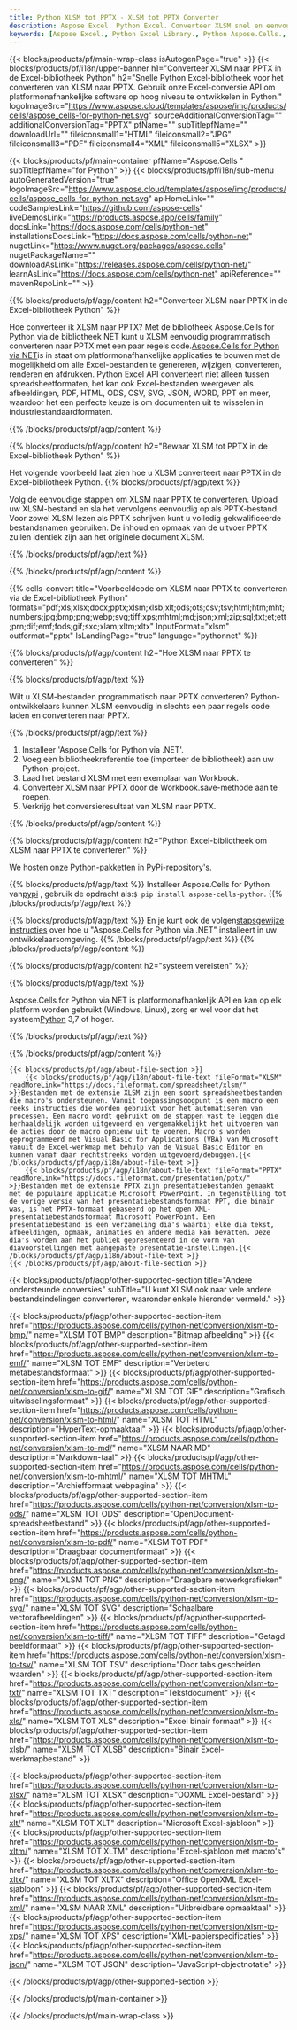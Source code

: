 ```yaml
---
title: Python XLSM tot PPTX - XLSM tot PPTX Converter
description: Aspose Excel. Python Excel. Converteer XLSM snel en eenvoudig naar PPTX met Aspose.Cells. Python XLSM naar PPTX. Python Bewaar XLSM naar PPTX. Bewaar XLSM als 076112 3481 met behulp van de Excel-bibliotheek Python.
keywords: [Aspose Excel., Python Excel Library., Python Aspose.Cells., Convert XLSM to PPTX in Python Excel Library., Save XLSM to PPTX using Python Excel Library., Python XLSM to PPTX saveformat., XLSM to PPTX Converter., Python Save XLSM as PPTX]
---
```

{{< blocks/products/pf/main-wrap-class isAutogenPage="true" >}}
{{< blocks/products/pf/i18n/upper-banner h1="Converteer XLSM naar PPTX in de Excel-bibliotheek Python" h2="Snelle Python Excel-bibliotheek voor het converteren van XLSM naar PPTX. Gebruik onze Excel-conversie API om platformonafhankelijke software op hoog niveau te ontwikkelen in Python." logoImageSrc="https://www.aspose.cloud/templates/aspose/img/products/cells/aspose_cells-for-python-net.svg" sourceAdditionalConversionTag="" additionalConversionTag="PPTX" pfName="" subTitlepfName="" downloadUrl="" fileiconsmall1="HTML" fileiconsmall2="JPG" fileiconsmall3="PDF" fileiconsmall4="XML" fileiconsmall5="XLSX" >}}

{{< blocks/products/pf/main-container pfName="Aspose.Cells " subTitlepfName="for Python" >}}
{{< blocks/products/pf/i18n/sub-menu autoGeneratedVersion="true" logoImageSrc="https://www.aspose.cloud/templates/aspose/img/products/cells/aspose_cells-for-python-net.svg" apiHomeLink="" codeSamplesLink="https://github.com/aspose-cells" liveDemosLink="https://products.aspose.app/cells/family" docsLink="https://docs.aspose.com/cells/python-net" installationsDocsLink="https://docs.aspose.com/cells/python-net" nugetLink="https://www.nuget.org/packages/aspose.cells" nugetPackageName="" downloadAsLink="https://releases.aspose.com/cells/python-net/" learnAsLink="https://docs.aspose.com/cells/python-net" apiReference="" mavenRepoLink="" >}}


{{% blocks/products/pf/agp/content h2="Converteer XLSM naar PPTX in de Excel-bibliotheek Python" %}}

 Hoe converteer ik XLSM naar PPTX? Met de bibliotheek Aspose.Cells for Python via de bibliotheek NET kunt u XLSM eenvoudig programmatisch converteren naar PPTX met een paar regels code.[Aspose.Cells for Python via NET](https://pypi.org/project/aspose-cells-python/)is in staat om platformonafhankelijke applicaties te bouwen met de mogelijkheid om alle Excel-bestanden te genereren, wijzigen, converteren, renderen en afdrukken. Python Excel API converteert niet alleen tussen spreadsheetformaten, het kan ook Excel-bestanden weergeven als afbeeldingen, PDF, HTML, ODS, CSV, SVG, JSON, WORD, PPT en meer, waardoor het een perfecte keuze is om documenten uit te wisselen in industriestandaardformaten.

{{% /blocks/products/pf/agp/content %}}


{{% blocks/products/pf/agp/content h2="Bewaar XLSM tot PPTX in de Excel-bibliotheek Python" %}}

Het volgende voorbeeld laat zien hoe u XLSM converteert naar PPTX in de Excel-bibliotheek Python.
{{% blocks/products/pf/agp/text %}}

Volg de eenvoudige stappen om XLSM naar PPTX te converteren. Upload uw XLSM-bestand en sla het vervolgens eenvoudig op als PPTX-bestand. Voor zowel XLSM lezen als PPTX schrijven kunt u volledig gekwalificeerde bestandsnamen gebruiken. De inhoud en opmaak van de uitvoer PPTX zullen identiek zijn aan het originele document XLSM.

{{% /blocks/products/pf/agp/text %}}

{{% /blocks/products/pf/agp/content %}}

{{% cells-convert title="Voorbeeldcode om XLSM naar PPTX te converteren via de Excel-bibliotheek Python" formats="pdf;xls;xlsx;docx;pptx;xlsm;xlsb;xlt;ods;ots;csv;tsv;html;htm;mht;numbers;jpg;bmp;png;webp;svg;tiff;xps;mhtml;md;json;xml;zip;sql;txt;et;ett;prn;dif;emf;fods;gif;sxc;xlam;xltm;xltx" InputFormat="xlsm" outformat="pptx" IsLandingPage="true" language="pythonnet" %}}

{{% blocks/products/pf/agp/content h2="Hoe XLSM naar PPTX te converteren" %}}

{{% blocks/products/pf/agp/text %}}

Wilt u XLSM-bestanden programmatisch naar PPTX converteren? Python-ontwikkelaars kunnen XLSM eenvoudig in slechts een paar regels code laden en converteren naar PPTX.

{{% /blocks/products/pf/agp/text %}}

1.  Installeer 'Aspose.Cells for Python via .NET'.
1.  Voeg een bibliotheekreferentie toe (importeer de bibliotheek) aan uw Python-project.
1.  Laad het bestand XLSM met een exemplaar van Workbook.
1.  Converteer XLSM naar PPTX door de Workbook.save-methode aan te roepen.
1.  Verkrijg het conversieresultaat van XLSM naar PPTX.

{{% /blocks/products/pf/agp/content %}}


{{% blocks/products/pf/agp/content h2="Python Excel-bibliotheek om XLSM naar PPTX te converteren" %}}

We hosten onze Python-pakketten in PyPi-repository's.

{{% blocks/products/pf/agp/text %}}
 Installeer Aspose.Cells for Python van<a href="https://pypi.org/project/aspose-cells-python/">pypi</a> , gebruik de opdracht als:<code>$ pip install aspose-cells-python</code>.
{{% /blocks/products/pf/agp/text %}}

{{% blocks/products/pf/agp/text %}}
 En je kunt ook de volgen[stapsgewijze instructies](https://docs.aspose.com/cells/python-net/getting-started/) over hoe u "Aspose.Cells for Python via .NET" installeert in uw ontwikkelaarsomgeving.
{{% /blocks/products/pf/agp/text %}}
{{% /blocks/products/pf/agp/content %}}

{{% blocks/products/pf/agp/content h2="systeem vereisten" %}}

{{% blocks/products/pf/agp/text %}}

Aspose.Cells for Python via NET is platformonafhankelijk API en kan op elk platform worden gebruikt (Windows, Linux), zorg er wel voor dat het systeem[Python](https://www.python.org/downloads/) 3,7 of hoger.
 
{{% /blocks/products/pf/agp/text %}}

{{% /blocks/products/pf/agp/content %}}

<!-- aboutfile Starts -->
    {{< blocks/products/pf/agp/about-file-section >}}
        {{< blocks/products/pf/agp/i18n/about-file-text fileFormat="XLSM" readMoreLink="https://docs.fileformat.com/spreadsheet/xlsm/" >}}Bestanden met de extensie XLSM zijn een soort spreadsheetbestanden die macro's ondersteunen. Vanuit toepassingsoogpunt is een macro een reeks instructies die worden gebruikt voor het automatiseren van processen. Een macro wordt gebruikt om de stappen vast te leggen die herhaaldelijk worden uitgevoerd en vergemakkelijkt het uitvoeren van de acties door de macro opnieuw uit te voeren. Macro's worden geprogrammeerd met Visual Basic for Applications (VBA) van Microsoft vanuit de Excel-werkmap met behulp van de Visual Basic Editor en kunnen vanaf daar rechtstreeks worden uitgevoerd/debuggen.{{< /blocks/products/pf/agp/i18n/about-file-text >}}
        {{< blocks/products/pf/agp/i18n/about-file-text fileFormat="PPTX" readMoreLink="https://docs.fileformat.com/presentation/pptx/" >}}Bestanden met de extensie PPTX zijn presentatiebestanden gemaakt met de populaire applicatie Microsoft PowerPoint. In tegenstelling tot de vorige versie van het presentatiebestandsformaat PPT, die binair was, is het PPTX-formaat gebaseerd op het open XML-presentatiebestandsformaat Microsoft PowerPoint. Een presentatiebestand is een verzameling dia's waarbij elke dia tekst, afbeeldingen, opmaak, animaties en andere media kan bevatten. Deze dia's worden aan het publiek gepresenteerd in de vorm van diavoorstellingen met aangepaste presentatie-instellingen.{{< /blocks/products/pf/agp/i18n/about-file-text >}}
    {{< /blocks/products/pf/agp/about-file-section >}}
<!-- aboutfile Ends -->

{{< blocks/products/pf/agp/other-supported-section title="Andere ondersteunde conversies" subTitle="U kunt XLSM ook naar vele andere bestandsindelingen converteren, waaronder enkele hieronder vermeld." >}}

{{< blocks/products/pf/agp/other-supported-section-item href="https://products.aspose.com/cells/python-net/conversion/xlsm-to-bmp/" name="XLSM TOT BMP" description="Bitmap afbeelding" >}}
{{< blocks/products/pf/agp/other-supported-section-item href="https://products.aspose.com/cells/python-net/conversion/xlsm-to-emf/" name="XLSM TOT EMF" description="Verbeterd metabestandsformaat" >}}
{{< blocks/products/pf/agp/other-supported-section-item href="https://products.aspose.com/cells/python-net/conversion/xlsm-to-gif/" name="XLSM TOT GIF" description="Grafisch uitwisselingsformaat" >}}
{{< blocks/products/pf/agp/other-supported-section-item href="https://products.aspose.com/cells/python-net/conversion/xlsm-to-html/" name="XLSM TOT HTML" description="HyperText-opmaaktaal" >}}
{{< blocks/products/pf/agp/other-supported-section-item href="https://products.aspose.com/cells/python-net/conversion/xlsm-to-md/" name="XLSM NAAR MD" description="Markdown-taal" >}}
{{< blocks/products/pf/agp/other-supported-section-item href="https://products.aspose.com/cells/python-net/conversion/xlsm-to-mhtml/" name="XLSM TOT MHTML" description="Archiefformaat webpagina" >}}
{{< blocks/products/pf/agp/other-supported-section-item href="https://products.aspose.com/cells/python-net/conversion/xlsm-to-ods/" name="XLSM TOT ODS" description="OpenDocument-spreadsheetbestand" >}}
{{< blocks/products/pf/agp/other-supported-section-item href="https://products.aspose.com/cells/python-net/conversion/xlsm-to-pdf/" name="XLSM TOT PDF" description="Draagbaar documentformaat" >}}
{{< blocks/products/pf/agp/other-supported-section-item href="https://products.aspose.com/cells/python-net/conversion/xlsm-to-png/" name="XLSM TOT PNG" description="Draagbare netwerkgrafieken" >}}
{{< blocks/products/pf/agp/other-supported-section-item href="https://products.aspose.com/cells/python-net/conversion/xlsm-to-svg/" name="XLSM TOT SVG" description="Schaalbare vectorafbeeldingen" >}}
{{< blocks/products/pf/agp/other-supported-section-item href="https://products.aspose.com/cells/python-net/conversion/xlsm-to-tiff/" name="XLSM TOT TIFF" description="Getagd beeldformaat" >}}
{{< blocks/products/pf/agp/other-supported-section-item href="https://products.aspose.com/cells/python-net/conversion/xlsm-to-tsv/" name="XLSM TOT TSV" description="Door tabs gescheiden waarden" >}}
{{< blocks/products/pf/agp/other-supported-section-item href="https://products.aspose.com/cells/python-net/conversion/xlsm-to-txt/" name="XLSM TOT TXT" description="Tekstdocument" >}}
{{< blocks/products/pf/agp/other-supported-section-item href="https://products.aspose.com/cells/python-net/conversion/xlsm-to-xls/" name="XLSM TOT XLS" description="Excel binair formaat" >}}
{{< blocks/products/pf/agp/other-supported-section-item href="https://products.aspose.com/cells/python-net/conversion/xlsm-to-xlsb/" name="XLSM TOT XLSB" description="Binair Excel-werkmapbestand" >}}

{{< blocks/products/pf/agp/other-supported-section-item href="https://products.aspose.com/cells/python-net/conversion/xlsm-to-xlsx/" name="XLSM TOT XLSX" description="OOXML Excel-bestand" >}}
{{< blocks/products/pf/agp/other-supported-section-item href="https://products.aspose.com/cells/python-net/conversion/xlsm-to-xlt/" name="XLSM TOT XLT" description="Microsoft Excel-sjabloon" >}}
{{< blocks/products/pf/agp/other-supported-section-item href="https://products.aspose.com/cells/python-net/conversion/xlsm-to-xltm/" name="XLSM TOT XLTM" description="Excel-sjabloon met macro\'s" >}}
{{< blocks/products/pf/agp/other-supported-section-item href="https://products.aspose.com/cells/python-net/conversion/xlsm-to-xltx/" name="XLSM TOT XLTX" description="Office OpenXML Excel-sjabloon" >}}
{{< blocks/products/pf/agp/other-supported-section-item href="https://products.aspose.com/cells/python-net/conversion/xlsm-to-xml/" name="XLSM NAAR XML" description="Uitbreidbare opmaaktaal" >}}
{{< blocks/products/pf/agp/other-supported-section-item href="https://products.aspose.com/cells/python-net/conversion/xlsm-to-xps/" name="XLSM TOT XPS" description="XML-papierspecificaties" >}}
{{< blocks/products/pf/agp/other-supported-section-item href="https://products.aspose.com/cells/python-net/conversion/xlsm-to-json/" name="XLSM TOT JSON" description="JavaScript-objectnotatie" >}}

{{< /blocks/products/pf/agp/other-supported-section >}}

{{< /blocks/products/pf/main-container >}}
    
{{< /blocks/products/pf/main-wrap-class >}}
